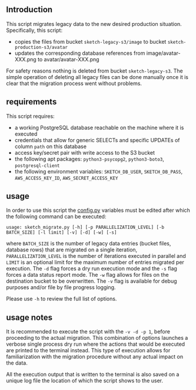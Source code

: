 ## Introduction
This script migrates legacy data to the new desired production situation. Specifically, this script:
* copies the files from bucket ```sketch-legacy-s3/image``` to bucket ```sketch-production-s3/avatar```
* updates the corresponding database references from image/avatar-XXX.png to avatar/avatar-XXX.png

For safety reasons nothing is deleted from bucket ```sketch-legacy-s3```. The simple operation of deleting all legacy files can be done manually once it is clear that the migration process went without problems.

## requirements
This script requires:
* a working PostgreSQL database reachable on the machine where it is executed
* credentials that allow for generic SELECTs and specific UPDATEs of column ```path``` on this database
* access key/secret pair with write access to the S3 bucket
* the following apt packages: ```python3-psycopg2```, ```python3-boto3```, ```postgresql-client```
* the following environment variables: ```SKETCH_DB_USER```, ```SKETCH_DB_PASS```, ```AWS_ACCESS_KEY_ID```, ```AWS_SECRET_ACCESS_KEY```
  
## usage

In order to use this script the [config.py](lib/config.py) variables must be edited after which the following command can be executed:
```
usage: sketch_migrate.py [-h] [-p PARALLELIZATION_LEVEL] [-b BATCH_SIZE] [-l limit] [-v] [-d] [-w] [-s]
```

where ```BATCH_SIZE``` is the number of legacy data entries (bucket files, database rows) that are migrated on a single iteration, ```PARALLELIZATION_LEVEL``` is the number of iterations executed in parallel and ```LIMIT``` is an optional limit for the maximum number of entries migrated per execution. The ```-d``` flag forces a dry run execution mode and the ```-s``` flag forces a data status report mode. The ```-w``` flag allows for files on the destination bucket to be overwritten. The ```-v``` flag is available for debug purposes and/or file by file progress logging.

Please use ```-h``` to review the full list of options.

## usage notes

It is recommended to execute the script with the ```-v -d -p 1```, before proceeding to the actual migration. This combination of options launches a verbose single process dry run where the actions that would be executed are printed to the terminal instead. This type of execution allows for familiarization with the migration procedure without any actual impact on the data.

All the execution output that is written to the terminal is also saved on a unique log file the location of which the script shows to the user.

